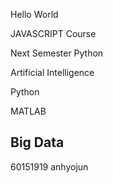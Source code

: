 Hello World

JAVASCRIPT Course

Next Semester Python

Artificial Intelligence

Python

MATLAB 
## Big Data

60151919 anhyojun
